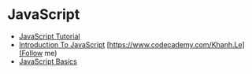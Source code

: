 # JavaScript
* [JavaScript Tutorial](https://www.sololearn.com/Course/JavaScript/)
* [Introduction To JavaScript](https://www.codecademy.com/courses/introduction-to-javascript/)  [https://www.codecademy.com/Khanh.Le](Follow me)
* [JavaScript Basics](https://ultimatecourses.com/course/javascript-basics)
